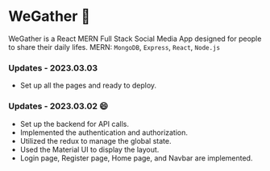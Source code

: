 # WeGather :star2:

WeGather is a React MERN Full Stack Social Media App designed for people to share their daily lifes.
MERN: `MongoDB`, `Express`, `React`, `Node.js`

### Updates - 2023.03.03

- Set up all the pages and ready to deploy.

### Updates - 2023.03.02 :smile:

- Set up the backend for API calls.
- Implemented the authentication and authorization.
- Utilized the redux to manage the global state.
- Used the Material UI to display the layout.
- Login page, Register page, Home page, and Navbar are implemented.
